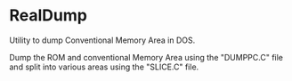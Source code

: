 # RealDump
Utility to dump Conventional Memory Area in DOS.

Dump the ROM and conventional Memory Area using the "DUMPPC.C" file and split into various areas using the "SLICE.C" file.
